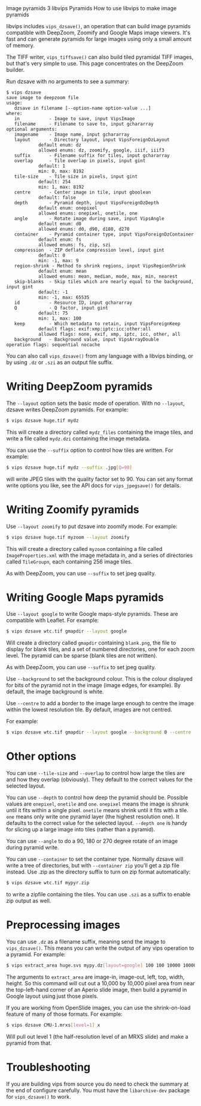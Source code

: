   <refmeta>
    <refentrytitle>Image pyramids</refentrytitle>
    <manvolnum>3</manvolnum>
    <refmiscinfo>libvips</refmiscinfo>
  </refmeta>

  <refnamediv>
    <refname>Pyramids</refname>
    <refpurpose>How to use libvips to make image pyramids</refpurpose>
  </refnamediv>

libvips includes `vips_dzsave()`, an operation
that can build image pyramids compatible with <ulink
url="http://en.wikipedia.org/wiki/Deep_Zoom">DeepZoom</ulink>, Zoomify
and <ulink url="https://developers.google.com/maps">Google Maps</ulink>
image viewers. It's fast and can generate pyramids for large images using
only a small amount of memory.

The TIFF writer, `vips_tiffsave()` can also build tiled pyramidal TIFF images,
but that's very simple to use. This page concentrates on the DeepZoom builder.

Run dzsave with no arguments to see a summary:

```
$ vips dzsave
save image to deepzoom file
usage:
   dzsave in filename [--option-name option-value ...]
where:
   in           - Image to save, input VipsImage
   filename     - Filename to save to, input gchararray
optional arguments:
   imagename    - Image name, input gchararray
   layout       - Directory layout, input VipsForeignDzLayout
			default enum: dz
			allowed enums: dz, zoomify, google, iiif, iiif3
   suffix       - Filename suffix for tiles, input gchararray
   overlap      - Tile overlap in pixels, input gint
			default: 1
			min: 0, max: 8192
   tile-size    - Tile size in pixels, input gint
			default: 254
			min: 1, max: 8192
   centre       - Center image in tile, input gboolean
			default: false
   depth        - Pyramid depth, input VipsForeignDzDepth
			default enum: onepixel
			allowed enums: onepixel, onetile, one
   angle        - Rotate image during save, input VipsAngle
			default enum: d0
			allowed enums: d0, d90, d180, d270
   container    - Pyramid container type, input VipsForeignDzContainer
			default enum: fs
			allowed enums: fs, zip, szi
   compression  - ZIP deflate compression level, input gint
			default: 0
			min: -1, max: 9
   region-shrink - Method to shrink regions, input VipsRegionShrink
			default enum: mean
			allowed enums: mean, median, mode, max, min, nearest
   skip-blanks  - Skip tiles which are nearly equal to the background, input gint
			default: -1
			min: -1, max: 65535
   id           - Resource ID, input gchararray
   Q            - Q factor, input gint
			default: 75
			min: 1, max: 100
   keep         - Which metadata to retain, input VipsForeignKeep
			default flags: exif:xmp:iptc:icc:other:all
			allowed flags: none, exif, xmp, iptc, icc, other, all
   background   - Background value, input VipsArrayDouble
operation flags: sequential nocache
```

You can also call `vips_dzsave()` from any language with a libvips binding, or
by using `.dz` or `.szi` as an output file suffix.

# Writing DeepZoom pyramids

The `--layout` option sets the basic mode of operation. With no
`--layout`, dzsave writes DeepZoom pyramids. For example:

```bash
$ vips dzsave huge.tif mydz
```

This will create a directory called `mydz_files` containing the image
tiles, and write a file called `mydz.dzi` containing the image
metadata.

You can use the `--suffix` option to control how tiles are written. For
example:

```bash
$ vips dzsave huge.tif mydz --suffix .jpg[Q=90]
```

will write JPEG tiles with the quality factor set to 90. You can set any
format write options you like, see the API docs for `vips_jpegsave()`
for details.

# Writing Zoomify pyramids

Use `--layout zoomify` to put dzsave into zoomify mode. For example:

```bash
$ vips dzsave huge.tif myzoom --layout zoomify
```

This will create a directory called `myzoom` containing a file called
`ImageProperties.xml` with the image metadata in, and a series of
directories called `TileGroupn`, each containing 256 image tiles.

As with DeepZoom, you can use `--suffix` to set jpeg quality.

# Writing Google Maps pyramids

Use `--layout google` to write Google maps-style pyramids. These are
compatible with <ulink url="http://leafletjs.com">Leaflet</ulink>. For
example:

```bash
$ vips dzsave wtc.tif gmapdir --layout google
```

Will create a directory called `gmapdir` containing `blank.png`, the
file to display for blank tiles, and a set of numbered directories, one
for each zoom level. The pyramid can be sparse (blank tiles are not
written).

As with DeepZoom, you can use `--suffix` to set jpeg quality.

Use `--background` to set the background colour. This is the colour
displayed for bits of the pyramid not in the image (image edges, for
example). By default, the image background is white.

Use `--centre` to add a border to the image large enough to centre the
image within the lowest resolution tile. By default, images are not
centred.

For example:

```bash
$ vips dzsave wtc.tif gmapdir --layout google --background 0 --centre
```

# Other options

You can use `--tile-size` and `--overlap` to control how large the tiles
are and how they overlap (obviously). They default to the correct values
for the selected layout.

You can use `--depth` to control how deep the pyramid should be.  Possible
values are `onepixel`, `onetile` and `one`. `onepixel` means the image
is shrunk until it fits within a single pixel. `onetile` means shrink
until it fits with a tile. `one` means only write one pyramid layer (the
highest resolution one). It defaults to the correct value for the selected
layout. `--depth one` is handy for slicing up a large image into tiles
(rather than a pyramid).

You can use `--angle` to do a 90, 180 or 270 degree rotate of an image
during pyramid write.

You can use `--container` to set the container type. Normally dzsave will
write a tree of directories, but with `--container zip` you'll get a zip file
instead. Use .zip as the directory suffix to turn on zip format automatically:

```bash
$ vips dzsave wtc.tif mypyr.zip
```

to write a zipfile containing the tiles. You can use `.szi` as a suffix to
enable zip output as well.

# Preprocessing images

You can use `.dz` as a filename suffix, meaning send the image to
`vips_dzsave()`. This means you can write the output of any vips operation to a
pyramid. For example:

```bash
$ vips extract_area huge.svs mypy.dz[layout=google] 100 100 10000 10000
```

The arguments to `extract_area` are image-in, image-out, left, top,
width, height. So this command will cut out a 10,000 by 10,000 pixel
area from near the top-left-hand corner of an Aperio slide image, then
build a pyramid in Google layout using just those pixels.

If you are working from OpenSlide images, you can use the shrink-on-load
feature of many of those formats. For example:

```bash
$ vips dzsave CMU-1.mrxs[level=1] x
```

Will pull out level 1 (the half-resolution level of an MRXS slide) and
make a pyramid from that.

# Troubleshooting

If you are building vips from source you do need to check the summary at
the end of configure carefully. You must have the `libarchive-dev` package
for `vips_dzsave()` to work.


